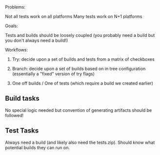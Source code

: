 Problems:

Not all tests work on all platforms
Many tests work on N+1 platforms

Goals:

Tests and builds should be loosely coupled (you probably need a build
but you don't always need a build!)

Workflows:

1. Try: decide upon a set of builds and tests from a matrix of checkboxes

2. Branch: decide upon a set of builds based on in tree configuration
   (essentially a "fixed" version of try flags)

3. One off builds / One of tests (which require a build we created
   earlier)

## Build tasks

No special logic needed but convention of generating artifacts should be followed!

## Test Tasks

Always need a build (and likely also need the tests.zip). Should know
what potential builds they can run on.
